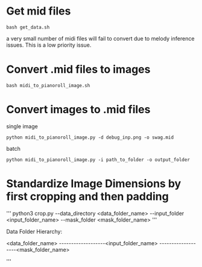 # Get mid files
```
bash get_data.sh
```
a very small number of midi files will fail to convert due to melody inference issues. This is a low priority issue.

# Convert .mid files to images
```
bash midi_to_pianoroll_image.sh
```

# Convert images to .mid files
single image
```
python midi_to_pianoroll_image.py -d debug_inp.png -o swag.mid
```

batch
```
python midi_to_pianoroll_image.py -i path_to_folder -o output_folder
```

# Standardize Image Dimensions by first cropping and then padding

'''
python3 crop.py --data_directory <data_folder_name> --input_folder <input_folder_name> --mask_folder <mask_folder_name>
'''

Data Folder Hierarchy:

<data_folder_name>
-------------------<input_folder_name>
-------------------<mask_folder_name>

'''

